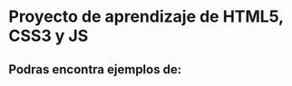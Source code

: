 <h1>Proyecto de aprendizaje de HTML5, CSS3 y JS</h1>
<h2>Podras encontra ejemplos de:</h2>
<ul>


</ul>
